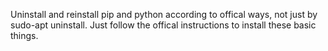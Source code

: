 Uninstall and reinstall pip and python according to offical ways, not just by sudo-apt uninstall.
Just follow the offical instructions to install these basic things.
